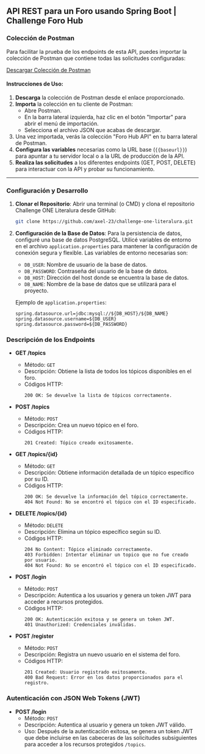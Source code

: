 ## API REST para un Foro usando Spring Boot | Challenge Foro Hub

### Colección de Postman

Para facilitar la prueba de los endpoints de esta API, puedes importar la colección de Postman que contiene todas las solicitudes configuradas:

[Descargar Colección de Postman](https://github.com/axel-23/challenge-one-forohub/blob/main/ForoHub.postman_collection.json)

#### Instrucciones de Uso:

1. **Descarga** la colección de Postman desde el enlace proporcionado.
2. **Importa** la colección en tu cliente de Postman:
   - Abre Postman.
   - En la barra lateral izquierda, haz clic en el botón "Importar" para abrir el menú de importación.
   - Selecciona el archivo JSON que acabas de descargar.
3. Una vez importada, verás la colección "Foro Hub API" en tu barra lateral de Postman.
4. **Configura las variables** necesarias como la URL base (`{{baseurl}}`) para apuntar a tu servidor local o a la URL de producción de la API.
5. **Realiza las solicitudes** a los diferentes endpoints (GET, POST, DELETE) para interactuar con la API y probar su funcionamiento.

---

### Configuración y Desarrollo

1. **Clonar el Repositorio**: Abrir una terminal (o CMD) y clona el repositorio Challenge ONE Literalura desde GitHub:

   ```bash
   git clone https://github.com/axel-23/challenge-one-literalura.git
   ```

2. **Configuración de la Base de Datos**: Para la persistencia de datos, configuré una base de datos PostgreSQL. Utilicé variables de entorno en el archivo `application.properties` para mantener la configuración de conexión segura y flexible. Las variables de entorno necesarias son:

    - `DB_USER`: Nombre de usuario de la base de datos.
    - `DB_PASSWORD`: Contraseña del usuario de la base de datos.
    - `DB_HOST`: Dirección del host donde se encuentra la base de datos.
    - `DB_NAME`: Nombre de la base de datos que se utilizará para el proyecto.
    
    Ejemplo de `application.properties`:
    
    ```properties
    spring.datasource.url=jdbc:mysql://${DB_HOST}/${DB_NAME}
    spring.datasource.username=${DB_USER}
    spring.datasource.password=${DB_PASSWORD}
    ```
    
### Descripción de los Endpoints

- **GET /topics**
  - Método: `GET`
  - Descripción: Obtiene la lista de todos los tópicos disponibles en el foro.
  - Códigos HTTP:
    ```http
    200 OK: Se devuelve la lista de tópicos correctamente.
    ```

- **POST /topics**
  - Método: `POST`
  - Descripción: Crea un nuevo tópico en el foro.
  - Códigos HTTP:
    ```http
    201 Created: Tópico creado exitosamente.
    ```

- **GET /topics/{id}**
  - Método: `GET`
  - Descripción: Obtiene información detallada de un tópico específico por su ID.
  - Códigos HTTP:
    ```http
    200 OK: Se devuelve la información del tópico correctamente.
    404 Not Found: No se encontró el tópico con el ID especificado.
    ```

- **DELETE /topics/{id}**
  - Método: `DELETE`
  - Descripción: Elimina un tópico específico según su ID.
  - Códigos HTTP:
    ```http
    204 No Content: Tópico eliminado correctamente.
    403 Forbidden: Intentar eliminar un topico que no fue creado por usuario.
    404 Not Found: No se encontró el tópico con el ID especificado.
    ```

- **POST /login**
  - Método: `POST`
  - Descripción: Autentica a los usuarios y genera un token JWT para acceder a recursos protegidos.
  - Códigos HTTP:
    ```http
    200 OK: Autenticación exitosa y se genera un token JWT.
    401 Unauthorized: Credenciales inválidas.
    ```

- **POST /register**
  - Método: `POST`
  - Descripción: Registra un nuevo usuario en el sistema del foro.
  - Códigos HTTP:
    ```http
    201 Created: Usuario registrado exitosamente.
    400 Bad Request: Error en los datos proporcionados para el registro.
    ```

### Autenticación con JSON Web Tokens (JWT)

- **POST /login**
  - Método: `POST`
  - Descripción: Autentica al usuario y genera un token JWT válido.
  - Uso: Después de la autenticación exitosa, se genera un token JWT que debe incluirse en las cabeceras de las solicitudes subsiguientes para acceder a los recursos protegidos `/topics`.
